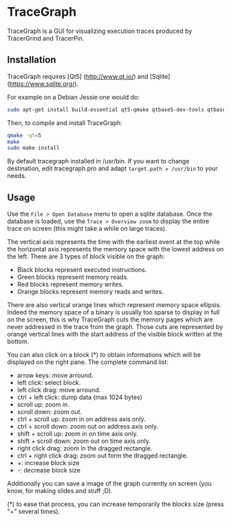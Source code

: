 TraceGraph
==========

TraceGraph is a GUI for visualizing execution traces produced by TracerGrind and TracerPin.

Installation
------------

TraceGraph requires [Qt5] (http://www.qt.io/) and [Sqlite] (https://www.sqlite.org/).

For example on a Debian Jessie one would do:

```bash
sudo apt-get install build-essential qt5-qmake qtbase5-dev-tools qtbase5-dev libsqlite3-dev
```

Then, to compile and install TraceGraph:

```bash
qmake -qt=5
make
sudo make install
```

By default tracegraph installed in /usr/bin. If you want to change destination, edit tracegraph.pro
and adapt `target.path = /usr/bin` to your needs.

Usage
-----

Use the `File > Open Database` menu to open a sqlite database. Once the database is loaded, use
the `Trace > Overview zoom` to display the entire trace on screen (this might take a while on
large traces).

The vertical axis represents the time with the earliest event at the top while the horizontal axis
represents the memory space with the lowest address on the left. There are 3 types of block visible
on the graph:

* Black blocks represent executed instructions.
* Green blocks represent memory reads.
* Red blocks represent memory writes.
* Orange blocks represent memory reads and writes.

There are also vertical orange lines which represent memory space ellipsis. Indeed the memory space
of a binary is usually too sparse to display in full on the screen, this is why TraceGraph cuts the
memory pages which are never addressed in the trace from the graph. Those cuts are represented by
orange vertical lines with the start address of the visible block written at the bottom.

You can also click on a block (*) to obtain informations which
will be displayed on the right pane. The complete command list:

* arrow keys: move arround.
* left click: select block.
* left click drag: move arround.
* ctrl + left click: dump data (max 1024 bytes)
* scroll up: zoom in.
* scroll down: zoom out.
* ctrl + scroll up: zoom in on address axis only.
* ctrl + scroll down: zoom out on address axis only.
* shift + scroll up: zoom in on time axis only.
* shift + scroll down: zoom out on time axis only.
* right click drag: zoom in the dragged rectangle.
* ctrl + right click drag: zoom out form the dragged rectangle.
* +: increase block size
* -: decrease block size

Additionally you can save a image of the graph currently on screen (you know, for making slides
and stuff ;D).

(*) to ease that process, you can increase temporarily the blocks size (press "+" several times).
